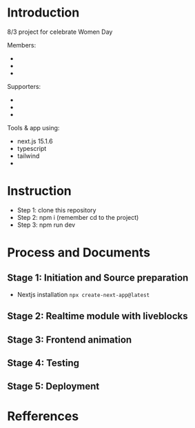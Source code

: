 # Introduction

8/3 project for celebrate Women Day

Members:

-
-
-

Supporters:

-
-
-

Tools & app using:

- next.js 15.1.6
- typescript
- tailwind
-

# Instruction

- Step 1: clone this repository
- Step 2: npm i (remember cd to the project)
- Step 3: npm run dev

# Process and Documents

## Stage 1: Initiation and Source preparation

- Nextjs installation `npx create-next-app@latest`

## Stage 2: Realtime module with liveblocks

## Stage 3: Frontend animation

## Stage 4: Testing

## Stage 5: Deployment

# Refferences
